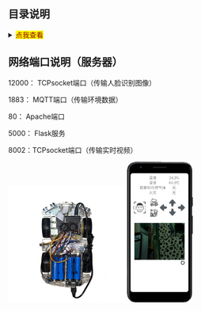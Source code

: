 ## 目录说明

<details>
<summary><mark><font color=darkred>点我查看</font></mark></summary>
<pre><code>
├──other                         其他的一些代码（该文件与本项目无关）
├──SecurityRobot_Server          运行在云服务器
│  │  FaceDetection_Img          用来存储TCP接受的图像
│  │  socket_server.py           TCP服务器
│  │  flaskProject               flask Web服务
├──SecurityRobot_RPi             运行在树莓派
│  │  FaceDetection_Img          存储人脸识别到的图像
│  │  carcon.py                  机器人的移动初始化和控制
│  │  dht11                      dht11传感器的库文件
│  │  FaceDetection.py           人脸检测
│  │  haarcascade_frontalface_default.xml      人脸检测训练集
│  │  mqtt_pub.py                MQTT发布消息
│  │  mqtt_sub.py                MQTT订阅消息，控制机器人移动
│  │  smoke.py                   MQ-2烟雾传感器
│  │  fire.py                    火焰传感器
│  │  socket_client.py           TCP客户端（发送图像给TCP服务器）
│  │  socket_client_video.py     TCP客户端（发送视频）
│  │  TempHumi.py                DHT11温湿度传感器
│  │  auto_navigation.py         自主巡航
│  │  ultrasonic_left.py         左超声波传感器
│  │  ultrasonic_right.py        右超声波传感器
│  │  ultrasonic_mid.py          中超声波传感器
│  │  SecurityRobot.py           主程序
├──SecurityRobot_Android         用Android Studio编写
</code></pre>
</details>

## 网络端口说明（服务器）

12000： TCPsocket端口（传输人脸识别图像）

1883： MQTT端口（传输环境数据）

80： Apache端口 

5000： Flask服务

8002：TCPsocket端口（传输实时视频）

<img src="README_IMAGE/SecurityRebot_img.png" alt="SecurityRebot_img" style="zoom: 50%;" />

<img src="README_IMAGE/application_img.png" alt="SecurityRebot_img" style="zoom: 33%;" />
